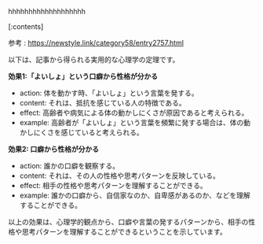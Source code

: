 

hhhhhhhhhhhhhhhhhhh
    
[:contents]

参考 : https://newstyle.link/category58/entry2757.html

以下は、記事から得られる実用的な心理学の定理です。

**効果1:「よいしょ」という口癖から性格が分かる**
- action: 体を動かす時、「よいしょ」という言葉を発する。
- content: それは、抵抗を感じている人の特徴である。
- effect: 高齢者や病気による体の動かしにくさが原因であると考えられる。
- example: 高齢者が「よいしょ」という言葉を頻繁に発する場合は、体の動かしにくさを感じていると考えられる。

**効果2: 口癖から性格が分かる**
- action: 誰かの口癖を観察する。
- content: それは、その人の性格や思考パターンを反映している。
- effect: 相手の性格や思考パターンを理解することができる。
- example: 誰かの口癖から、自信家なのか、自卑感があるのか、などを理解することができる。

以上の効果は、心理学的観点から、口癖や言葉の発するパターンから、相手の性格や思考パターンを理解することができるということを示しています。

    